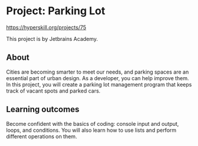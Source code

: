 # Project: Parking Lot
https://hyperskill.org/projects/75

This project is by Jetbrains Academy.

## About

Cities are becoming smarter to meet our needs, and parking spaces are an essential part of urban design. As a developer,
you can help improve them. In this project, you will create a parking lot management program that keeps track of vacant
spots and parked cars.

## Learning outcomes

Become confident with the basics of coding: console input and output, loops, and conditions. You will also learn how to
use lists and perform different operations on them.
